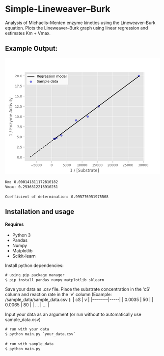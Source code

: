 # Simple-Lineweaver–Burk
Analysis of Michaelis–Menten enzyme kinetics using the Lineweaver–Burk equation. Plots the Lineweaver–Burk graph using linear regression and estimates Km + Vmax.

## Example Output:
![sample_output](https://github.com/EriEdF/Simple-Lineweaver-Burk/blob/main/sample_data/sample_output.png)
```
Km: 0.000141811172810182
Vmax: 0.2536312215910251

Coefficient of determination: 0.995776951975508
```

## Installation and usage
#### Requires
- Python 3
- Pandas
- Numpy
- Matplotlib
- Scikit-learn

Install python dependencies:
```
# using pip package manager
$ pip install pandas numpy matplotlib sklearn
```
Save your data as .csv file. Place the substrate concentration in the 'cS' column and reaction rate in the 'v' column (Example: /sample_data/sample_data.csv ):
| cS     | v   |
|--------|-----|
| 0.0035 | 50  |
| 0.0065 | 80  |
| ...    | ... |

Input your data as an argument (or run without to automatically use sample_data.csv)
```
# run with your data
$ python main.py `your_data.csv`

# run with sample_data
$ python main.py
```
